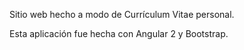 Sitio web hecho a modo de Currículum Vitae personal.

Esta aplicación fue hecha con Angular 2 y Bootstrap.

